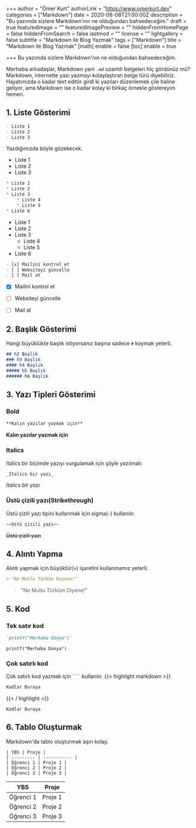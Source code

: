 +++
author = "Ömer Kurt"
authorLink = "https://www.omerkurt.dev"
categories = ["Markdown"]
date = 2020-08-08T21:00:00Z
description = "Bu yazımda sizlere Markdown'nın ne olduğundan bahsedeceğim."
draft = true
featuredImage = ""
featuredImagePreview = ""
hiddenFromHomePage = false
hiddenFromSearch = false
lastmod = ""
license = ""
lightgallery = false
subtitle = "Markdown ile Blog Yazmak"
tags = ["Markdown"]
title = "Markdown ile Blog Yazmak"
[math]
enable = false
[toc]
enable = true

+++
Bu yazımda sizlere Markdown'nın ne olduğundan bahsedeceğim.
<!--more-->
Merhaba arkadaşlar, Markdown yani `.md` uzantılı belgeleri hiç gördünüz mü? Markdown, internette yazı yazmayı kolaylaştıran belge türü diyebiliriz. Hayatımızda o kadar text editör girdi ki yazıları düzenlemek çile haline geliyor, ama Markdown ise o kadar kolay ki birkaç örnekle göstereyim hemen.

## 1. Liste Gösterimi

```Markdown
- Liste 1
- Liste 2
- Liste 3 
```

Yazdığımızda böyle gözekecek.

* Liste 1
* Liste 2
* Liste 3

```Markdown
* Liste 1
* Liste 2
* Liste 3
 	* Liste 4
    * Liste 5
* Liste 6
```
* Liste 1
* Liste 2
* Liste 3
 	* Liste 4
    * Liste 5
* Liste 6


```Markdown
- [x] Mailini kontrol et
- [ ] Websiteyi güncelle
- [ ] Mail at
```
- [x] Mailini kontrol et
- [ ] Websiteyi güncelle
- [ ] Mail at


## 2. Başlık Gösterimi

Hangi büyüklükte başlık istiyorsanız başına sadece `#` koymak yeterli.

```Markdown
## h2 Başlık
### h3 Başlık
#### h4 Başlık
##### h5 Başlık
###### h6 Başlık
```
## 3. Yazı Tipleri Gösterimi
### Bold
```Markdown
**Kalın yazılar yazmak için**
```
**Kalın yazılar yazmak için**

### Italics
Italics bir biçimde yazıyı vurgulamak için şöyle yazılmalı:
```Markdown
_Italics bir yazı_
```
_Italics bir yazı_

### Üstü çizili yazı(Strikethrough)
Üstü çizili yazı tipini kullanmak için sigma(`~`) kullanılır.
```Markdown
~~Üstü çizili yazı~~
```
~~Üstü çizili yazı~~

## 4. Alıntı Yapma
Alıntı yapmak için büyüktür(`>`) işaretini kullanmamız yeterli.

```Markdown
> "Ne Mutlu Türküm Diyene!"
```
> "Ne Mutlu Türküm Diyene!"

## 5. Kod
### Tek satır kod
```Markdown
`printf("Merhaba Dünya")`
```

`printf("Merhaba Dünya")`

### Çok satırlı kod
Çok satırlı kod yazmak için <code>```</code> kullanılır.
{{< highlight markdown >}}
```Markdown
Kodlar Buraya
```
{{< / highlight >}}
```
Kodlar Buraya
```

## 6. Tablo Oluşturmak
Markdown'da tablo oluşturmak aşırı kolay.
```
| YBS | Proje |
| --------- | ----------- |
| Öğrenci 1 | Proje 1 |
| Öğrenci 2 | Proje 2 |
| Öğrenci 3 | Proje 3 |
```

| YBS | Proje |
| --------- | --------|
| Öğrenci 1 | Proje 1 |
| Öğrenci 2 | Proje 2 |
| Öğrenci 3 | Proje 3 |